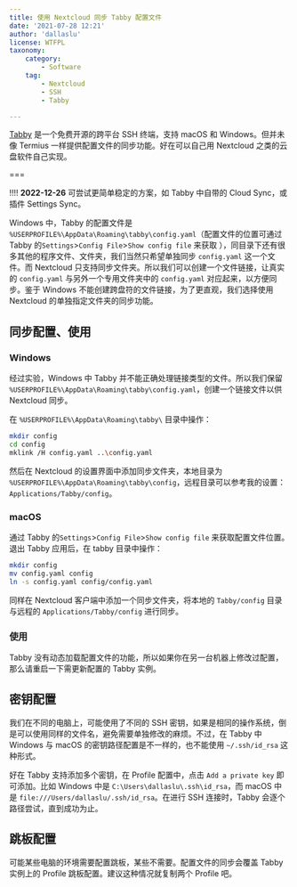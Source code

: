 ```yaml
---
title: 使用 Nextcloud 同步 Tabby 配置文件
date: '2021-07-28 12:21'
author: 'dallaslu'
license: WTFPL
taxonomy:
    category:
        - Software
    tag:
        - Nextcloud
        - SSH
        - Tabby

---
```

[Tabby](https://github.com/Eugeny/tabby) 是一个免费开源的跨平台 SSH 终端，支持 macOS 和 Windows。但并未像 Termius 一样提供配置文件的同步功能。好在可以自己用 Nextcloud 之类的云盘软件自己实现。

===

!!!! __2022-12-26__ 可尝试更简单稳定的方案，如 Tabby 中自带的 Cloud Sync，或插件 Settings Sync。

Windows 中，Tabby 的配置文件是 `%USERPROFILE%\AppData\Roaming\tabby\config.yaml`（配置文件的位置可通过 Tabby 的`Settings`&gt;`Config File`&gt;`Show config file` 来获取 ），同目录下还有很多其他的程序文件、文件夹，我们当然只希望单独同步 `config.yaml` 这一个文件。而 Nextcloud 只支持同步文件夹。所以我们可以创建一个文件链接，让真实的 `config.yaml` 与另外一个专用文件夹中的 `config.yaml` 对应起来，以方便同步。鉴于 Windows 不能创建跨盘符的文件链接，为了更直观，我们选择使用 Nextcloud 的单独指定文件夹的同步功能。

## 同步配置、使用

### Windows

经过实验，Windows 中 Tabby 并不能正确处理链接类型的文件。所以我们保留 `%USERPROFILE%\AppData\Roaming\tabby\config.yaml`，创建一个链接文件以供 Nextcloud 同步。

在 `%USERPROFILE%\AppData\Roaming\tabby\` 目录中操作：

```bash
mkdir config
cd config
mklink /H config.yaml ..\config.yaml
```

然后在 Nextcloud 的设置界面中添加同步文件夹，本地目录为 `%USERPROFILE%\AppData\Roaming\tabby\config`，远程目录可以参考我的设置：`Applications/Tabby/config`。

### macOS

通过 Tabby 的`Settings`&gt;`Config File`&gt;`Show config file` 来获取配置文件位置。退出 Tabby 应用后，在 tabby 目录中操作：

```bash
mkdir config
mv config.yaml config
ln -s config.yaml config/config.yaml
```

同样在 Nextcloud 客户端中添加一个同步文件夹，将本地的 `Tabby/config` 目录与远程的 `Applications/Tabby/config` 进行同步。

### 使用

Tabby 没有动态加载配置文件的功能，所以如果你在另一台机器上修改过配置，那么请重启一下需更新配置的 Tabby 实例。

## 密钥配置

我们在不同的电脑上，可能使用了不同的 SSH 密钥，如果是相同的操作系统，倒是可以使用同样的文件名，避免需要单独修改的麻烦。不过，在 Tabby 中 Windows 与 macOS 的密钥路径配置是不一样的，也不能使用 `~/.ssh/id_rsa` 这种形式。

好在 Tabby 支持添加多个密钥，在 Profile 配置中，点击 `Add a private key` 即可添加。比如 Windows 中是 `C:\Users\dallaslu\.ssh\id_rsa`，而 macOS 中是 `file:///Users/dallaslu/.ssh/id_rsa`。在进行 SSH 连接时，Tabby 会逐个路径尝试，直到成功为止。

## 跳板配置

可能某些电脑的环境需要配置跳板，某些不需要。配置文件的同步会覆盖 Tabby 实例上的 Profile 跳板配置。建议这种情况就复制两个 Profile 吧。
